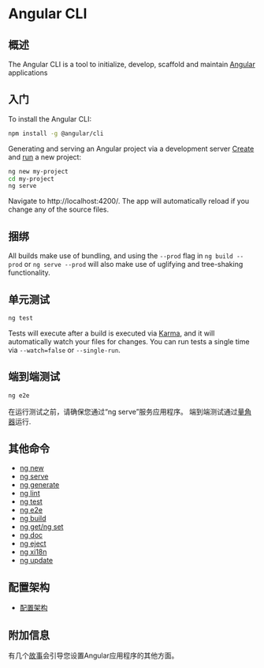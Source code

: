 # Angular CLI

## 概述

The Angular CLI is a tool to initialize, develop, scaffold  and maintain [Angular](https://angular.io) applications

## 入门

To install the Angular CLI:

```bash
npm install -g @angular/cli
```

Generating and serving an Angular project via a development server [Create](new) and [run](serve) a new project:

```bash
ng new my-project
cd my-project
ng serve
```

Navigate to http://localhost:4200/. The app will automatically reload if you change any of the source files.

## 捆绑

All builds make use of bundling, and using the `--prod` flag in  `ng build --prod` or `ng serve --prod` will also make use of uglifying and tree-shaking functionality.

## 单元测试

```bash
ng test
```

Tests will execute after a build is executed via [Karma](http://karma-runner.github.io/0.13/index.html), and it will automatically watch your files for changes. You can run tests a single time via `--watch=false` or `--single-run`.

## 端到端测试

```bash
ng e2e
```

在运行测试之前，请确保您通过“ng serve”服务应用程序。
端到端测试通过[量角器](https://angular.github.io/protractor/)运行.

## 其他命令

* [ng new](new)
* [ng serve](serve)
* [ng generate](generate)
* [ng lint](lint)
* [ng test](test)
* [ng e2e](e2e)
* [ng build](build)
* [ng get/ng set](config)
* [ng doc](doc)
* [ng eject](eject)
* [ng xi18n](xi18n)
* [ng update](update)

## 配置架构

* [配置架构](angular-cli)

## 附加信息

有几个[故事](stories)会引导您设置Angular应用程序的其他方面。
